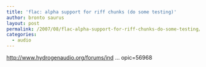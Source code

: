 ```yaml
---
title: 'flac: alpha support for riff chunks (do some testing)'
author: bronto saurus
layout: post
permalink: /2007/08/flac-alpha-support-for-riff-chunks-do-some-testing/
categories:
  - audio
---
```

<a href="http://www.hydrogenaudio.org/forums/index.php?showtopic=56968" target="_blank" >http://www.hydrogenaudio.org/forums/ind &#8230; opic=56968</a>